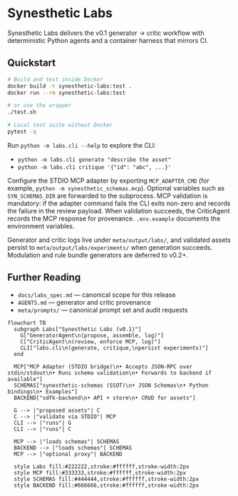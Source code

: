 # Synesthetic Labs

Synesthetic Labs delivers the v0.1 generator → critic workflow with deterministic Python agents and a container harness that mirrors CI.

## Quickstart

```bash
# Build and test inside Docker
docker build -t synesthetic-labs:test .
docker run --rm synesthetic-labs:test

# or use the wrapper
./test.sh

# Local test suite without Docker
pytest -q
```

Run `python -m labs.cli --help` to explore the CLI:

* `python -m labs.cli generate "describe the asset"`
* `python -m labs.cli critique '{"id": "abc", ...}'`

Configure the STDIO MCP adapter by exporting `MCP_ADAPTER_CMD` (for example,
`python -m synesthetic_schemas.mcp`). Optional variables such as
`SYN_SCHEMAS_DIR` are forwarded to the subprocess. MCP validation is mandatory:
if the adapter command fails the CLI exits non-zero and records the failure in
the review payload. When validation succeeds, the CriticAgent records the MCP
response for provenance. `.env.example` documents the environment variables.

Generator and critic logs live under `meta/output/labs/`, and validated assets
persist to `meta/output/labs/experiments/` when generation succeeds. Modulation
and rule bundle generators are deferred to v0.2+.

## Further Reading

* `docs/labs_spec.md` — canonical scope for this release
* `AGENTS.md` — generator and critic provenance
* `meta/prompts/` — canonical prompt set and audit requests



```mermaid
flowchart TB
  subgraph Labs["Synesthetic Labs (v0.1)"]
    G["GeneratorAgent\n(propose, assemble, log)"]
    C["CriticAgent\n(review, enforce MCP, log)"]
    CLI["labs.cli\n(generate, critique,\npersist experiments)"]
  end

  MCP["MCP Adapter (STDIO bridge)\n• Accepts JSON-RPC over stdin/stdout\n• Runs schema validation\n• Forwards to backend if available"]
  SCHEMAS["synesthetic-schemas (SSOT)\n• JSON Schemas\n• Python bindings\n• Examples"]
  BACKEND["sdfk-backend\n• API + store\n• CRUD for assets"]

  G --> |"proposed assets"| C
  C --> |"validate via STDIO"| MCP
  CLI --> |"runs"| G
  CLI --> |"runs"| C

  MCP --> |"loads schemas"| SCHEMAS
  BACKEND --> |"loads schemas"| SCHEMAS
  MCP --> |"optional proxy"| BACKEND

  style Labs fill:#222222,stroke:#ffffff,stroke-width:2px
  style MCP fill:#333333,stroke:#ffffff,stroke-width:2px
  style SCHEMAS fill:#444444,stroke:#ffffff,stroke-width:2px
  style BACKEND fill:#666666,stroke:#ffffff,stroke-width:2px

```
